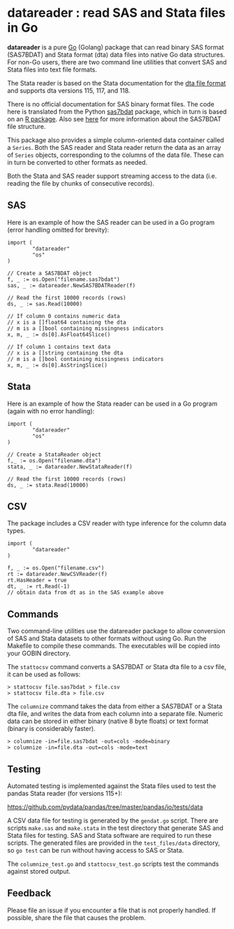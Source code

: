 datareader : read SAS and Stata files in Go
=========================

__datareader__ is a pure [Go](https://golang.org) (Golang) package
that can read binary SAS format (SAS7BDAT) and Stata format (dta) data
files into native Go data structures.  For non-Go users, there are two
command line utilities that convert SAS and Stata files into text file
formats.

The Stata reader is based on the Stata documentation for the [dta file
format](http://www.stata.com/help.cgi?dta) and supports dta versions
115, 117, and 118.

There is no official documentation for SAS binary format files.  The
code here is translated from the Python
[sas7bdat](https://pypi.python.org/pypi/sas7bdat) package, which in
turn is based on an [R
package](https://github.com/BioStatMatt/sas7bdat).  Also see
[here](https://cran.r-project.org/web/packages/sas7bdat/vignettes/sas7bdat.pdf)
for more information about the SAS7BDAT file structure.

This package also provides a simple column-oriented data container
called a `Series`.  Both the SAS reader and Stata reader return the
data as an array of `Series` objects, corresponding to the columns of
the data file.  These can in turn be converted to other formats as
needed.

Both the Stata and SAS reader support streaming access to the data
(i.e. reading the file by chunks of consecutive records).

## SAS

Here is an example of how the SAS reader can be used in a Go program
(error handling omitted for brevity):

```
import (
        "datareader"
        "os"
)

// Create a SAS7BDAT object
f, _ := os.Open("filename.sas7bdat")
sas, _ := datareader.NewSAS7BDATReader(f)

// Read the first 10000 records (rows)
ds, _ := sas.Read(10000)

// If column 0 contains numeric data
// x is a []float64 containing the dta
// m is a []bool containing missingness indicators
x, m, _ := ds[0].AsFloat64Slice()

// If column 1 contains text data
// x is a []string containing the dta
// m is a []bool containing missingness indicators
x, m, _ := ds[0].AsStringSlice()
```

## Stata

Here is an example of how the Stata reader can be used in a Go program
(again with no error handling):

```
import (
        "datareader"
        "os"
)

// Create a StataReader object
f,_ := os.Open("filename.dta")
stata, _ := datareader.NewStataReader(f)

// Read the first 10000 records (rows)
ds, _ := stata.Read(10000)
```

## CSV

The package includes a CSV reader with type inference for the column data types.

```
import (
        "datareader"
)

f, _ := os.Open("filename.csv")
rt := datareader.NewCSVReader(f)
rt.HasHeader = true
dt, _ := rt.Read(-1)
// obtain data from dt as in the SAS example above
```

## Commands

Two command-line utilities use the datareader package to allow
conversion of SAS and Stata datasets to other formats without using
Go.  Run the Makefile to compile these commands.  The executables will
be copied into your GOBIN directory.

The `stattocsv` command converts a SAS7BDAT or Stata dta file to a csv
file, it can be used as follows:

```
> stattocsv file.sas7bdat > file.csv
> stattocsv file.dta > file.csv
```

The `columnize` command takes the data from either a SAS7BDAT or a
Stata dta file, and writes the data from each column into a separate
file.  Numeric data can be stored in either binary (native 8 byte
floats) or text format (binary is considerably faster).

```
> columnize -in=file.sas7bdat -out=cols -mode=binary
> columnize -in=file.dta -out=cols -mode=text
```

## Testing

Automated testing is implemented against the Stata files used to test
the pandas Stata reader (for versions 115+):

https://github.com/pydata/pandas/tree/master/pandas/io/tests/data

A CSV data file for testing is generated by the `gendat.go` script.
There are scripts `make.sas` and `make.stata` in the test directory
that generate SAS and Stata files for testing.  SAS and Stata software
are required to run these scripts.  The generated files are provided
in the `test_files/data` directory, so `go test` can be run without
having access to SAS or Stata.

The `columnize_test.go` and `stattocsv_test.go` scripts test the
commands against stored output.

## Feedback

Please file an issue if you encounter a file that is not properly
handled.  If possible, share the file that causes the problem.